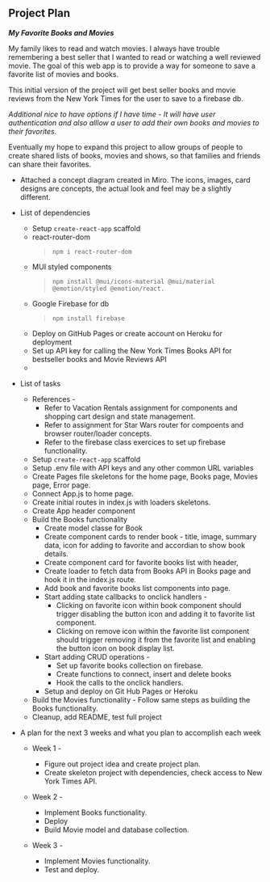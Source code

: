 
## Project Plan

**_My Favorite Books and Movies_**

My family likes to read and watch movies. I always have trouble remembering a best seller that I wanted to read or watching a well reviewed movie. 
The goal of this web app is to provide a way for someone to save a favorite list of movies and books. 

This initial version of the project will get best seller books and movie reviews from the New York Times for the user to save to a firebase db. 

*Additional nice to have options if I have time - 
It will have user authentication and also alllow a user to add their own books and movies to their favorites.* 

Eventually my hope to expand this project to allow groups of people to create shared lists of books, movies and shows, so that families and friends can share their favorites.

* Attached a concept diagram created in Miro. The icons, images, card designs are concepts, the actual look and feel may be a slightly different.

* List of dependencies 
    * Setup `create-react-app` scaffold
    * react-router-dom 
      > `npm i react-router-dom`
    * MUI styled components
      > `npm install @mui/icons-material @mui/material @emotion/styled @emotion/react.`
    * Google Firebase for db
      > `npm install firebase`
    * Deploy on GitHub Pages or create account on Heroku for deployment
    * Set up API key for calling the New York Times Books API for bestseller books and Movie Reviews API
    * 
* List of tasks
    * References -
      * Refer to Vacation Rentals assignment for components and shopping cart design and state management.
      * Refer to assignment for Star Wars router for compoents and browser router/loader concepts.
      * Refer to the firebase class exercices to set up firebase functionality.
    * Setup `create-react-app` scaffold
    * Setup .env file with API keys and any other common URL variables
    * Create Pages file skeletons for the home page, Books page, Movies page, Error page. 
    * Connect App.js to home page.
    * Create initial routes in index.js with loaders skeletons.
    * Create App header component
    * Build the Books functionality
      * Create model classe for Book
      * Create component cards to render book - title, image, summary data, icon for adding to favorite and accordian to show book details.
      * Create component card for favorite books list with header, 
      * Create loader to fetch data from Books API in Books page and hook it in the index.js route.
      * Add book and favorite books list components into page.
      * Start adding state callbacks to onclick handlers - 
        * Clicking on favorite icon within book component should trigger disabling the button icon and adding it to favorite list component.
        * Clicking on remove icon within the favorite list component should trigger removing it from the favorite list and enabling the button icon on book display list.
      * Start adding CRUD operations - 
        * Set up favorite books collection on firebase.
        * Create functions to connect, insert and delete books
        * Hook the calls to the onclick handlers.
      * Setup and deploy on Git Hub Pages or Heroku
    * Build the Movies functionality - Follow same steps as building the Books functionality.
    * Cleanup, add README, test full project

* A plan for the next 3 weeks and what you plan to accomplish each week
  
  * Week 1 - 
   
    * Figure out project idea and create project plan. 
    * Create skeleton project with dependencies, check access to New York Times API.

  * Week 2 -
    * Implement Books functionality.
    * Deploy 
    * Build Movie model and database collection.

  * Week 3 - 
    * Implement Movies functionality.
    * Test and deploy.


